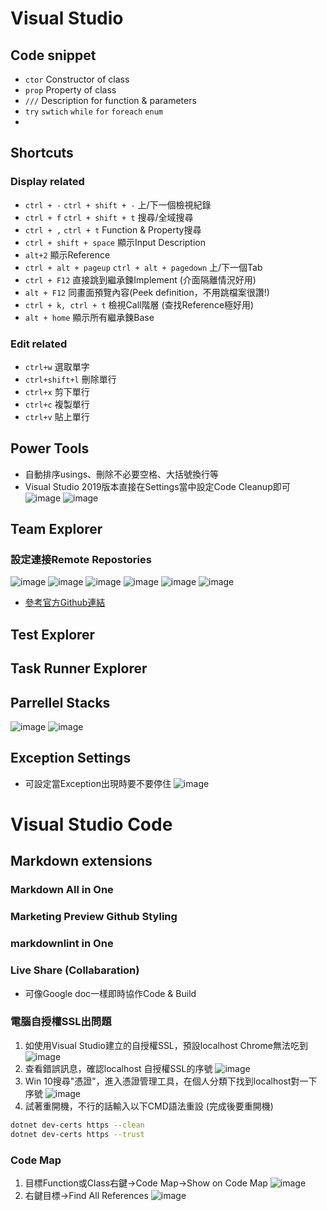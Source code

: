 # Visual Studio

## Code snippet

* `ctor` Constructor of class
* `prop` Property of class
* `///` Description for function & parameters
* `try` `swtich` `while` `for` `foreach`  `enum`
* 

## Shortcuts

### Display related

* `ctrl + -` `ctrl + shift + -` 上/下一個檢視紀錄
* `ctrl + f` `ctrl + shift + t` 搜尋/全域搜尋
* `ctrl + ,` `ctrl + t` Function & Property搜尋
* `ctrl + shift + space` 顯示Input Description
* `alt+2` 顯示Reference
* `ctrl + alt + pageup` `ctrl + alt + pagedown` 上/下一個Tab
* `ctrl + F12` 直接跳到繼承鍊Implement (介面隔離情況好用)
* `alt + F12` 同畫面預覽內容(Peek definition，不用跳檔案很讚!)
* `ctrl + k, ctrl + t` 檢視Call階層 (查找Reference極好用)
* `alt + home` 顯示所有繼承鍊Base

### Edit related

* `ctrl+w` 選取單字
* `ctrl+shift+l` 刪除單行
* `ctrl+x` 剪下單行
* `ctrl+c` 複製單行
* `ctrl+v` 貼上單行

## Power Tools

* 自動排序usings、刪除不必要空格、大括號換行等
* Visual Studio 2019版本直接在Settings當中設定Code Cleanup即可
![image](./images/VisualStudio/3.png)
![image](./images/VisualStudio/4.png)

## Team Explorer

### 設定連接Remote Repostories
![image](./images/VisualStudio/5.png)
![image](./images/VisualStudio/6.png)
![image](./images/VisualStudio/7.png)
![image](./images/VisualStudio/8.png)
![image](./images/VisualStudio/9.png)
![image](./images/VisualStudio/10.png)

* [參考官方Github連結](https://github.com/github/VisualStudio/blob/master/docs/using/reviewing-a-pull-request-in-visual-studio.md)

## Test Explorer

## Task Runner Explorer

## Parrellel Stacks

![image](./images/VisualStudio/1.png)
![image](./images/VisualStudio/2.png)

## Exception Settings

* 可設定當Exception出現時要不要停住
![image](./images/VisualStudio/5.png)

# Visual Studio Code

## Markdown extensions

### Markdown All in One

### Marketing Preview Github Styling

### markdownlint in One

### Live Share (Collabaration)
* 可像Google doc一樣即時協作Code & Build
### 電腦自授權SSL出問題

1. 如使用Visual Studio建立的自授權SSL，預設localhost Chrome無法吃到
![image](./images/VisualStudio/11.png)
2. 查看錯誤訊息，確認localhost 自授權SSL的序號
![image](./images/VisualStudio/12.png)
3. Win 10搜尋"憑證"，進入憑證管理工具，在個人分類下找到localhost對一下序號
![image](./images/VisualStudio/13.png)
4. 試著重開機，不行的話輸入以下CMD語法重設 (完成後要重開機)

```Bash
dotnet dev-certs https --clean
dotnet dev-certs https --trust
```

### Code Map

1. 目標Function或Class右鍵→Code Map→Show on Code Map
    ![image](./images/VisualStudio/15.png)
2. 右鍵目標→Find All References
    ![image](./images/VisualStudio/16.png)

